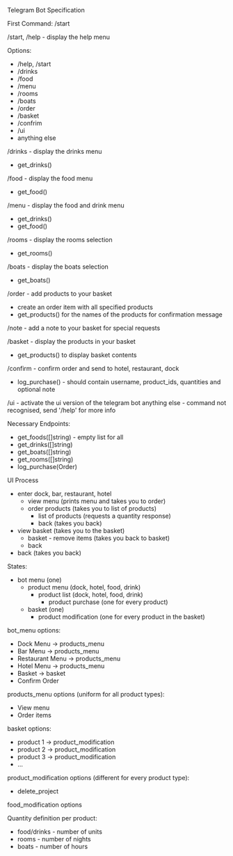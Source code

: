 Telegram Bot Specification

First Command: /start

/start, /help - display the help menu

Options:
- /help, /start
- /drinks
- /food
- /menu
- /rooms
- /boats
- /order
- /basket
- /confrim
- /ui
- anything else

/drinks - display the drinks menu
- get_drinks()

/food - display the food menu
- get_food()

/menu - display the food and drink menu
- get_drinks()
- get_food()

/rooms - display the rooms selection
- get_rooms()

/boats - display the boats selection
- get_boats() 

/order - add products to your basket
- create an order item with all specified products
- get_products() for the names of the products for confirmation message

/note - add a note to your basket for special requests

/basket - display the products in your basket
- get_products() to display basket contents

/confirm - confirm order and send to hotel, restaurant, dock
- log_purchase() - should contain username, product_ids, quantities and optional note

/ui - activate the ui version of the telegram bot
anything else - command not recognised, send '/help' for more info 

Necessary Endpoints:
- get_foods([]string) - empty list for all
- get_drinks([]string)
- get_boats([]string)
- get_rooms([]string)
- log_purchase(Order)



UI Process
- enter dock, bar, restaurant, hotel
  - view menu (prints menu and takes you to order)
  - order products (takes you to list of products)
    - list of products (requests a quantity response)
    - back (takes you back)
- view basket (takes you to the basket)
  - basket - remove items (takes you back to basket)
  - back 
- back (takes you back)

<!-- enum ProductType {
    none
    dock
    hotel
    food
    drink
}

pub struct State {
    basket       bool
    product_type ProductType
    product_id   string
} -->

States:
- bot menu (one)
  - product menu (dock, hotel, food, drink)
    - product list (dock, hotel, food, drink)
      - product purchase (one for every product)
  - basket (one)
    - product modification (one for every product in the basket)

bot_menu options:
- Dock Menu -> products_menu 
- Bar Menu -> products_menu
- Restaurant Menu -> products_menu
- Hotel Menu -> products_menu
- Basket -> basket
- Confirm Order

products_menu options (uniform for all product types):
- View menu
- Order items

basket options:
- product 1 -> product_modification
- product 2 -> product_modification
- product 3 -> product_modification
- ...

product_modification options (different for every product type):
- delete_project

food_modification options





Quantity definition per product:
- food/drinks - number of units
- rooms - number of nights
- boats - number of hours